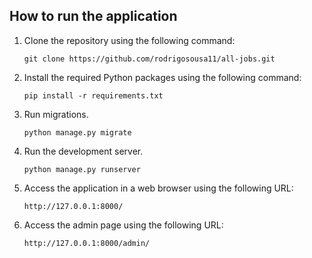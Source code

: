 ## How to run the application

1. Clone the repository using the following command:
    ```
    git clone https://github.com/rodrigosousa11/all-jobs.git
    ```

2. Install the required Python packages using the following command:
    ```
    pip install -r requirements.txt
    ```

3. Run migrations.
    ```
    python manage.py migrate
    ```

4. Run the development server.
    ```
    python manage.py runserver
    ```

5. Access the application in a web browser using the following URL:
    ```
    http://127.0.0.1:8000/
    ```

6. Access the admin page using the following URL:
    ```
    http://127.0.0.1:8000/admin/
    ``` 
